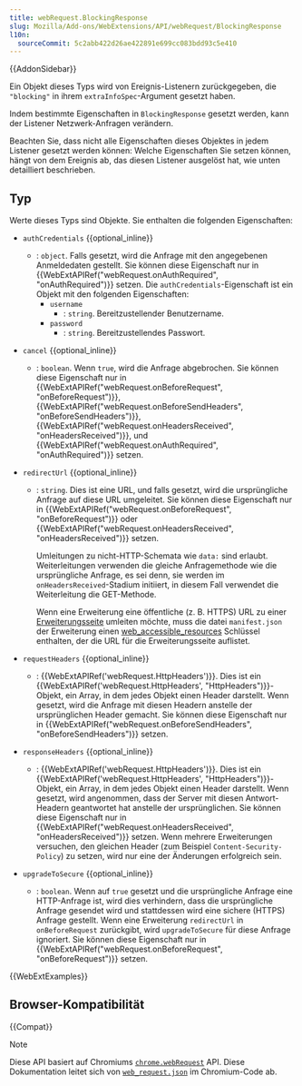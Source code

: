 ```yaml
---
title: webRequest.BlockingResponse
slug: Mozilla/Add-ons/WebExtensions/API/webRequest/BlockingResponse
l10n:
  sourceCommit: 5c2abb422d26ae422891e699cc083bdd93c5e410
---
```


{{AddonSidebar}}

Ein Objekt dieses Typs wird von Ereignis-Listenern zurückgegeben, die `"blocking"` in ihrem `extraInfoSpec`-Argument gesetzt haben.

Indem bestimmte Eigenschaften in `BlockingResponse` gesetzt werden, kann der Listener Netzwerk-Anfragen verändern.

Beachten Sie, dass nicht alle Eigenschaften dieses Objektes in jedem Listener gesetzt werden können: Welche Eigenschaften Sie setzen können, hängt von dem Ereignis ab, das diesen Listener ausgelöst hat, wie unten detailliert beschrieben.

## Typ

Werte dieses Typs sind Objekte. Sie enthalten die folgenden Eigenschaften:

- `authCredentials` {{optional_inline}}
  - : `object`. Falls gesetzt, wird die Anfrage mit den angegebenen Anmeldedaten gestellt. Sie können diese Eigenschaft nur in {{WebExtAPIRef("webRequest.onAuthRequired", "onAuthRequired")}} setzen. Die `authCredentials`-Eigenschaft ist ein Objekt mit den folgenden Eigenschaften:
    - `username`
      - : `string`. Bereitzustellender Benutzername.
    - `password`
      - : `string`. Bereitzustellendes Passwort.

- `cancel` {{optional_inline}}
  - : `boolean`. Wenn `true`, wird die Anfrage abgebrochen. Sie können diese Eigenschaft nur in {{WebExtAPIRef("webRequest.onBeforeRequest", "onBeforeRequest")}}, {{WebExtAPIRef("webRequest.onBeforeSendHeaders", "onBeforeSendHeaders")}}, {{WebExtAPIRef("webRequest.onHeadersReceived", "onHeadersReceived")}}, und {{WebExtAPIRef("webRequest.onAuthRequired", "onAuthRequired")}} setzen.
- `redirectUrl` {{optional_inline}}
  - : `string`. Dies ist eine URL, und falls gesetzt, wird die ursprüngliche Anfrage auf diese URL umgeleitet. Sie können diese Eigenschaft nur in {{WebExtAPIRef("webRequest.onBeforeRequest", "onBeforeRequest")}} oder {{WebExtAPIRef("webRequest.onHeadersReceived", "onHeadersReceived")}} setzen.

    Umleitungen zu nicht-HTTP-Schemata wie `data:` sind erlaubt. Weiterleitungen verwenden die gleiche Anfragemethode wie die ursprüngliche Anfrage, es sei denn, sie werden im `onHeadersReceived`-Stadium initiiert, in diesem Fall verwendet die Weiterleitung die GET-Methode.

    Wenn eine Erweiterung eine öffentliche (z. B. HTTPS) URL zu einer [Erweiterungsseite](/de/docs/Mozilla/Add-ons/WebExtensions/user_interface/Extension_pages) umleiten möchte, muss die datei `manifest.json` der Erweiterung einen [web_accessible_resources](/de/docs/Mozilla/Add-ons/WebExtensions/manifest.json/web_accessible_resources) Schlüssel enthalten, der die URL für die Erweiterungsseite auflistet.

- `requestHeaders` {{optional_inline}}
  - : {{WebExtAPIRef('webRequest.HttpHeaders')}}. Dies ist ein {{WebExtAPIRef('webRequest.HttpHeaders', "HttpHeaders")}}-Objekt, ein Array, in dem jedes Objekt einen Header darstellt. Wenn gesetzt, wird die Anfrage mit diesen Headern anstelle der ursprünglichen Header gemacht. Sie können diese Eigenschaft nur in {{WebExtAPIRef("webRequest.onBeforeSendHeaders", "onBeforeSendHeaders")}} setzen.
- `responseHeaders` {{optional_inline}}
  - : {{WebExtAPIRef('webRequest.HttpHeaders')}}. Dies ist ein {{WebExtAPIRef('webRequest.HttpHeaders', "HttpHeaders")}}-Objekt, ein Array, in dem jedes Objekt einen Header darstellt. Wenn gesetzt, wird angenommen, dass der Server mit diesen Antwort-Headern geantwortet hat anstelle der ursprünglichen. Sie können diese Eigenschaft nur in {{WebExtAPIRef("webRequest.onHeadersReceived", "onHeadersReceived")}} setzen. Wenn mehrere Erweiterungen versuchen, den gleichen Header (zum Beispiel `Content-Security-Policy`) zu setzen, wird nur eine der Änderungen erfolgreich sein.
- `upgradeToSecure` {{optional_inline}}
  - : `boolean`. Wenn auf `true` gesetzt und die ursprüngliche Anfrage eine HTTP-Anfrage ist, wird dies verhindern, dass die ursprüngliche Anfrage gesendet wird und stattdessen wird eine sichere (HTTPS) Anfrage gestellt. Wenn eine Erweiterung `redirectUrl` in `onBeforeRequest` zurückgibt, wird `upgradeToSecure` für diese Anfrage ignoriert. Sie können diese Eigenschaft nur in {{WebExtAPIRef("webRequest.onBeforeRequest", "onBeforeRequest")}} setzen.

{{WebExtExamples}}

## Browser-Kompatibilität

{{Compat}}

> [!NOTE]
> Diese API basiert auf Chromiums [`chrome.webRequest`](https://developer.chrome.com/docs/extensions/reference/api/webRequest#type-BlockingResponse) API. Diese Dokumentation leitet sich von [`web_request.json`](https://chromium.googlesource.com/chromium/src/+/master/extensions/common/api/web_request.json) im Chromium-Code ab.
